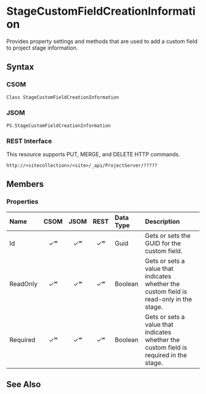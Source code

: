 [comment]: # (Name:StageCustomFieldCreationInformation)
[comment]: # (Type:Object)
[comment]: # (Status:Incomplete)
[comment]: # (GeneratedDate:2016-12-13 02:07:22Z)

# StageCustomFieldCreationInformation

Provides property settings and methods that are used to add a custom field to project stage information.



## Syntax

### CSOM

```C#
Class StageCustomFieldCreationInformation 
```
### JSOM

```
PS.StageCustomFieldCreationInformation
```
### REST Interface

This resource supports PUT, MERGE, and DELETE HTTP commands.

```
http://<sitecollection>/<site>/_api/ProjectServer/?????
```


## Members

### Properties

|**Name**|**CSOM**|**JSOM**|**REST**|**Data Type**|**Description**|
|:-----|:-----:|:-----:|:-----:|:-----|:-----|
|Id|&#x2713;&#x02B7;|&#x2713;&#x02B7;|&#x2713;&#x02B7;|Guid|Gets or sets the GUID for the custom field.|
|ReadOnly|&#x2713;&#x02B7;|&#x2713;&#x02B7;|&#x2713;&#x02B7;|Boolean|Gets or sets a value that indicates whether the custom field is read-only in the stage.|
|Required|&#x2713;&#x02B7;|&#x2713;&#x02B7;|&#x2713;&#x02B7;|Boolean|Gets or sets a value that indicates whether the custom field is required in the stage.|






## See Also
